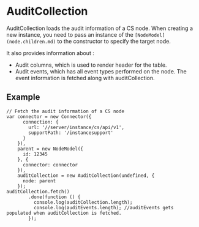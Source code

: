 # AuditCollection

AuditCollection loads the audit information of a CS node. When creating a new instance,
you need to pass an instance of the `[NodeModel](node.children.md)` to the constructor
to specify the target node.

It also provides information about :

* Audit columns, which is used to render header for the table.
* Audit events, which has all event types performed on the node. The event information is fetched along with auditCollection.

## Example

```
// Fetch the audit information of a CS node
var connector = new Connector({
      connection: {
        url: '//server/instance/cs/api/v1',
        supportPath: '/instancesupport'
      }
    }),
    parent = new NodeModel({
      id: 12345
    }, {
      connector: connector
    }),
    auditCollection = new AuditCollection(undefined, {
      node: parent
    });
auditCollection.fetch()
        .done(function () {
          console.log(auditCollection.length);
          console.log(auditEvents.length); //auditEvents gets populated when auditCollection is fetched.
        });
```